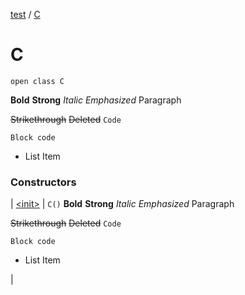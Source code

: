 [test](test/index) / [C](test/-c/index)


# C

`open class C`

**Bold** **Strong** *Italic* *Emphasized* 
Paragraph

 ~~Strikethrough~~ ~~Deleted~~ `Code` 
```
Block code
```

 * List Item

 




### Constructors


| [&lt;init&gt;](test/-c/-init-) | `C()`
**Bold** **Strong** *Italic* *Emphasized* 
Paragraph

 ~~Strikethrough~~ ~~Deleted~~ `Code` 
```
Block code
```

 * List Item

 

 |

